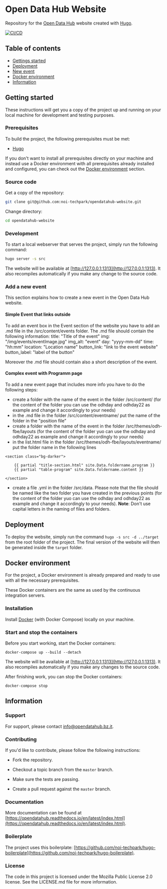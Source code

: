# Open Data Hub Website

Repository for the [Open Data Hub](https://opendatahub.com/) website created with [Hugo](https://gohugo.io/).

[![CI/CD](https://github.com/noi-techpark/opendatahub-website/actions/workflows/main.yml/badge.svg)](https://github.com/noi-techpark/opendatahub-website/actions/workflows/main.yml)

## Table of contents

- [Gettings started](#getting-started)
- [Deployment](#deployment)
- [New event]()
- [Docker environment](#docker-environment)
- [Information](#information)

## Getting started

These instructions will get you a copy of the project up and running
on your local machine for development and testing purposes.

### Prerequisites

To build the project, the following prerequisites must be met:

- [Hugo](https://gohugo.io/)

If you don't want to install all prerequisites directly on your machine and instead use a Docker environment with all prerequisites already installed and configured, you can check out the [Docker environment](#docker-environment) section.

### Source code

Get a copy of the repository:

```bash
git clone git@github.com:noi-techpark/opendatahub-website.git
```

Change directory:

```bash
cd opendatahub-website
```

### Development

To start a local webserver that serves the project, simply run the following command:

```bash
hugo server -s src
```
The website will be available at [http://127.0.0.1:1313](http://127.0.0.1:1313). It also recompiles automatically if you make any change to the source code.

### Add a new event

This section explains how to create a new event in the Open Data Hub website.

#### Simple Event that links outside

To add an event box in the Event section of the website you have to add an .md file in the /src/content/events folder.
The .md file should contain the following information:
title: "Title of the event"
img: "/img/events/eventImage.jpg"
img_alt: "event"
day: "yyyy-mm-dd"
time: "hh:mm"
location: "Location name"
button_link: "link to the event website"
button_label: "label of the button"

Moreover the .md file should contain also a short description of the event.

#### Complex event with Programm page

To add a new event page that includes more info you have to do the following steps:
- create a folder with the name of the event in the folder /src/content/ (for the content of the folder you can use the odhday and odhday22 as example and change it accordingly to your needs)
- in the .md file in the folder /src/content/eventname/ put the name of the folder in the "position file"
- create a folder with the name of the event in the folder /src/themes/odh-fbe/layouts (for the content of the folder yuo can use the odhday and odhday22 as example and change it accordingly to your needs)
- in the list.html file in the folder /src/themes/odh-fbe/layouts/eventname/ put the folder name in the following lines

```
<section class="bg-darker">

	{{ partial "title-section.html" site.Data.foldername.program }}
	{{ partial "table-program" site.Data.foldername.content }}
	
</section>
```

- create a file .yml in the folder /src/data. Please note that the file should be named like the two folder you have created in the previous points (for the content of the folder yuo can use the odhday and odhday22 as example and change it accordingly to your needs).
**Note**: Don't use capital letters in the naming of files and folders.

## Deployment

To deploy the website, simply run the command `hugo -s src -d ../target` from the root folder of the project. The final version of the website will then be generated inside the `target` folder.

## Docker environment

For the project, a Docker environment is already prepared and ready to use with all the necessary prerequisites.

These Docker containers are the same as used by the continuous integration servers.

### Installation

Install [Docker](https://docs.docker.com/install/) (with Docker Compose) locally on your machine.

### Start and stop the containers

Before you start working, start the Docker containers:

```
docker-compose up --build --detach
```

The website will be available at [http://127.0.0.1:1313](http://127.0.0.1:1313). It also recompiles automatically if you make any changes to the source code.

After finishing work, you can stop the Docker containers:

```
docker-compose stop
```

## Information

### Support

For support, please contact [info@opendatahub.bz.it](mailto:info@opendatahub.bz.it).

### Contributing

If you'd like to contribute, please follow the following instructions:

- Fork the repository.

- Checkout a topic branch from the `master` branch.

- Make sure the tests are passing.

- Create a pull request against the `master` branch.

### Documentation

More documentation can be found at [https://opendatahub.readthedocs.io/en/latest/index.html](https://opendatahub.readthedocs.io/en/latest/index.html).

### Boilerplate

The project uses this boilerplate: [https://github.com/noi-techpark/hugo-boilerplate](https://github.com/noi-techpark/hugo-boilerplate).

### License

The code in this project is licensed under the Mozilla Public License 2.0 license.
See the LICENSE.md file for more information.
